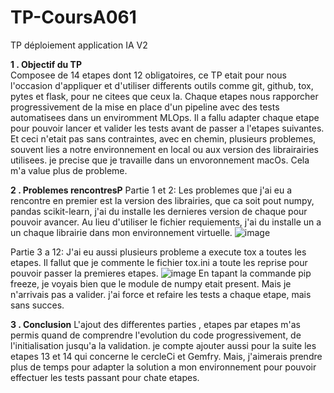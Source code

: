 # TP-CoursA061
TP déploiement application IA V2

<b>1 . Objectif du TP</b>
<Br/>
Composee de 14 etapes dont 12 obligatoires, ce TP etait pour nous l'occasion d'appliquer et d'utiliser differents outils comme git, github, tox, pytes et flask, pour ne citees que ceux la.
Chaque etapes nous rapporcher progressivement de la mise en place d'un pipeline avec des tests automatisees dans un enviromment MLOps.
Il a fallu adapter chaque etape pour pouvoir lancer et valider les tests avant de passer a l'etapes suivantes.
Et ceci n'etait pas sans contraintes, avec en chemin, plusieurs problemes, souvent lies a notre environnement en local ou aux version des librairairies utilisees.
je precise que je travaille dans un envoronnement macOs. Cela m'a value plus de probleme.

<b>2 . Problemes rencontresP</b>
Partie 1 et 2: Les problemes que j'ai eu a rencontre en premier est la version des librairies, que ca soit pout numpy, pandas scikit-learn, j'ai du installe les dernieres version de chaque pour pouvoir avancer.
Au lieu d'utiliser le fichier requiements, j'ai du installe un a un chaque librairie dans  mon environnement virtuelle.
![image](https://github.com/user-attachments/assets/61302cdc-e0c0-4af4-813d-e3ce536fdeb9)


Partie 3 a 12: J'ai eu aussi plusieurs probleme a execute tox a toutes les etapes. Il fallut que je commente le fichier tox.ini a toute les reprise pour pouvoir passer la premieres etapes.
![image](https://github.com/user-attachments/assets/0a3bd8a2-3023-4a0d-93a8-40824b55a80c)
En tapant la commande pip freeze, je voyais bien que le module de numpy etait present. Mais je n'arrivais pas a valider.
j'ai force et refaire les tests a chaque etape, mais sans succes.

<b>3 . Conclusion</b>
L'ajout des differentes parties , etapes par etapes m'as permis quand de comprendre l'evolution du code progressivement, de l'initialisation  jusqu'a la validation.
je compte ajouter aussi pour la suite les etapes 13 et 14 qui concerne le cercleCi et Gemfry.
Mais, j'aimerais prendre plus de temps pour adapter la solution a mon environnement pour pouvoir effectuer les tests passant pour chate etapes.

